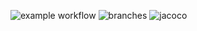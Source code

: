 ![example workflow](https://github.com/mar-pan/tau6.1/actions/workflows/java-app.yml/badge.svg)
![branches](https://github.com/mar-pan/tau6.1/blob/main/.github/badges/branches.svg)
![jacoco](https://github.com/mar-pan/tau6.1/blob/main/.github/badges/jacoco.svg)

